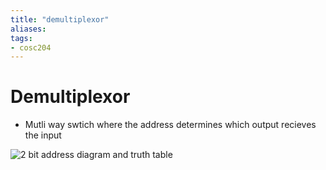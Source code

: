 ```yaml
---
title: "demultiplexor"
aliases: 
tags: 
- cosc204
---
```



# Demultiplexor
- Mutli way swtich where the address determines which output recieves the input

![2 bit address diagram and truth table](https://i.imgur.com/XQteI3j.png)